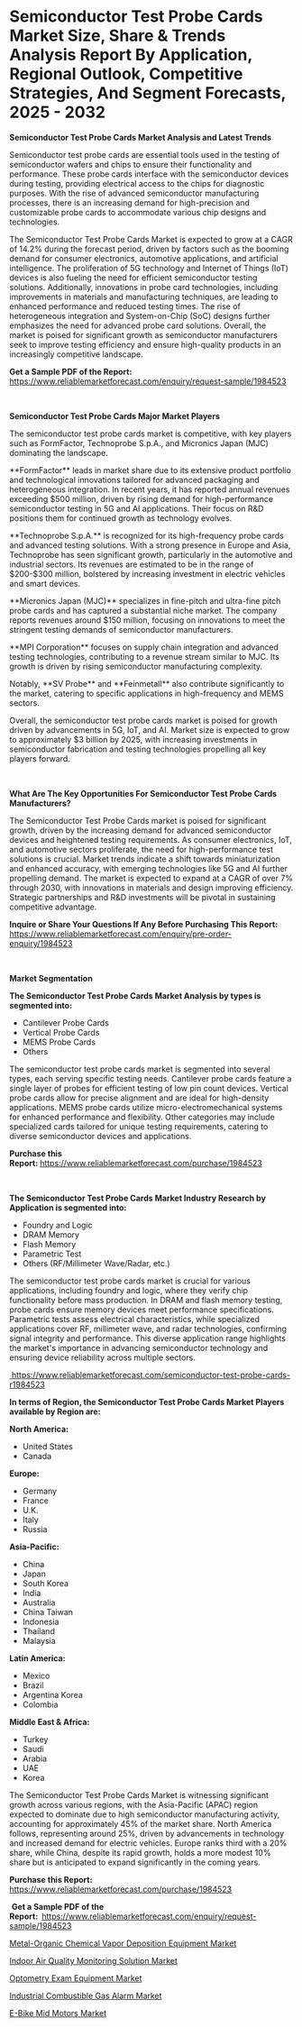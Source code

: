 <p><h1>Semiconductor Test Probe Cards Market Size, Share & Trends Analysis Report By Application, Regional Outlook, Competitive Strategies, And Segment Forecasts, 2025 - 2032</h1></p><p><strong>Semiconductor Test Probe Cards Market Analysis and Latest Trends</strong></p>
<p><p>Semiconductor test probe cards are essential tools used in the testing of semiconductor wafers and chips to ensure their functionality and performance. These probe cards interface with the semiconductor devices during testing, providing electrical access to the chips for diagnostic purposes. With the rise of advanced semiconductor manufacturing processes, there is an increasing demand for high-precision and customizable probe cards to accommodate various chip designs and technologies.</p><p>The Semiconductor Test Probe Cards Market is expected to grow at a CAGR of 14.2% during the forecast period, driven by factors such as the booming demand for consumer electronics, automotive applications, and artificial intelligence. The proliferation of 5G technology and Internet of Things (IoT) devices is also fueling the need for efficient semiconductor testing solutions. Additionally, innovations in probe card technologies, including improvements in materials and manufacturing techniques, are leading to enhanced performance and reduced testing times. The rise of heterogeneous integration and System-on-Chip (SoC) designs further emphasizes the need for advanced probe card solutions. Overall, the market is poised for significant growth as semiconductor manufacturers seek to improve testing efficiency and ensure high-quality products in an increasingly competitive landscape.</p></p>
<p><strong>Get a Sample PDF of the Report:&nbsp;</strong> <a href="https://www.reliablemarketforecast.com/enquiry/request-sample/1984523?utm_campaign=1097&utm_medium=2&utm_source=Github&utm_content=ia&utm_term=28022025&utm_id=semiconductor-test-probe-cards">https://www.reliablemarketforecast.com/enquiry/request-sample/1984523</a></p>
<p>&nbsp;</p>
<p><strong>Semiconductor Test Probe Cards Major Market Players</strong></p>
<p><p>The semiconductor test probe cards market is competitive, with key players such as FormFactor, Technoprobe S.p.A., and Micronics Japan (MJC) dominating the landscape. </p><p>**FormFactor** leads in market share due to its extensive product portfolio and technological innovations tailored for advanced packaging and heterogeneous integration. In recent years, it has reported annual revenues exceeding $500 million, driven by rising demand for high-performance semiconductor testing in 5G and AI applications. Their focus on R&D positions them for continued growth as technology evolves.</p><p>**Technoprobe S.p.A.** is recognized for its high-frequency probe cards and advanced testing solutions. With a strong presence in Europe and Asia, Technoprobe has seen significant growth, particularly in the automotive and industrial sectors. Its revenues are estimated to be in the range of $200-$300 million, bolstered by increasing investment in electric vehicles and smart devices.</p><p>**Micronics Japan (MJC)** specializes in fine-pitch and ultra-fine pitch probe cards and has captured a substantial niche market. The company reports revenues around $150 million, focusing on innovations to meet the stringent testing demands of semiconductor manufacturers. </p><p>**MPI Corporation** focuses on supply chain integration and advanced testing technologies, contributing to a revenue stream similar to MJC. Its growth is driven by rising semiconductor manufacturing complexity.</p><p>Notably, **SV Probe** and **Feinmetall** also contribute significantly to the market, catering to specific applications in high-frequency and MEMS sectors. </p><p>Overall, the semiconductor test probe cards market is poised for growth driven by advancements in 5G, IoT, and AI. Market size is expected to grow to approximately $3 billion by 2025, with increasing investments in semiconductor fabrication and testing technologies propelling all key players forward.</p></p>
<p>&nbsp;</p>
<p><strong>What Are The Key Opportunities For Semiconductor Test Probe Cards Manufacturers?</strong></p>
<p><p>The Semiconductor Test Probe Cards market is poised for significant growth, driven by the increasing demand for advanced semiconductor devices and heightened testing requirements. As consumer electronics, IoT, and automotive sectors proliferate, the need for high-performance test solutions is crucial. Market trends indicate a shift towards miniaturization and enhanced accuracy, with emerging technologies like 5G and AI further propelling demand. The market is expected to expand at a CAGR of over 7% through 2030, with innovations in materials and design improving efficiency. Strategic partnerships and R&D investments will be pivotal in sustaining competitive advantage.</p></p>
<p><strong>Inquire or Share Your Questions If Any Before Purchasing This Report:</strong> <a href="https://www.reliablemarketforecast.com/enquiry/pre-order-enquiry/1984523?utm_campaign=1097&utm_medium=2&utm_source=Github&utm_content=ia&utm_term=28022025&utm_id=semiconductor-test-probe-cards">https://www.reliablemarketforecast.com/enquiry/pre-order-enquiry/1984523</a></p>
<p>&nbsp;</p>
<p><strong>Market Segmentation</strong></p>
<p><strong>The Semiconductor Test Probe Cards Market Analysis by types is segmented into:</strong></p>
<p><ul><li>Cantilever Probe Cards</li><li>Vertical Probe Cards</li><li>MEMS Probe Cards</li><li>Others</li></ul></p>
<p><p>The semiconductor test probe cards market is segmented into several types, each serving specific testing needs. Cantilever probe cards feature a single layer of probes for efficient testing of low pin count devices. Vertical probe cards allow for precise alignment and are ideal for high-density applications. MEMS probe cards utilize micro-electromechanical systems for enhanced performance and flexibility. Other categories may include specialized cards tailored for unique testing requirements, catering to diverse semiconductor devices and applications.</p></p>
<p><strong>Purchase this Report:&nbsp;</strong><a href="https://www.reliablemarketforecast.com/purchase/1984523?utm_campaign=1097&utm_medium=2&utm_source=Github&utm_content=ia&utm_term=28022025&utm_id=semiconductor-test-probe-cards">https://www.reliablemarketforecast.com/purchase/1984523</a></p>
<p>&nbsp;</p>
<p><strong>The Semiconductor Test Probe Cards Market Industry Research by Application is segmented into:</strong></p>
<p><ul><li>Foundry and Logic</li><li>DRAM Memory</li><li>Flash Memory</li><li>Parametric Test</li><li>Others (RF/Millimeter Wave/Radar, etc.)</li></ul></p>
<p><p>The semiconductor test probe cards market is crucial for various applications, including foundry and logic, where they verify chip functionality before mass production. In DRAM and flash memory testing, probe cards ensure memory devices meet performance specifications. Parametric tests assess electrical characteristics, while specialized applications cover RF, millimeter wave, and radar technologies, confirming signal integrity and performance. This diverse application range highlights the market's importance in advancing semiconductor technology and ensuring device reliability across multiple sectors.</p></p>
<p><a href="https://www.reliablemarketforecast.com/semiconductor-test-probe-cards-r1984523?utm_campaign=1097&utm_medium=2&utm_source=Github&utm_content=ia&utm_term=28022025&utm_id=semiconductor-test-probe-cards">&nbsp;https://www.reliablemarketforecast.com/semiconductor-test-probe-cards-r1984523</a></p>
<p><strong>In terms of Region, the Semiconductor Test Probe Cards Market Players available by Region are:</strong></p>
<p>
    <p> <strong> North America: </strong>
        <ul>
            <li>United States</li>
            <li>Canada</li>
        </ul>
        </p> 
    <p> <strong> Europe: </strong>
        <ul>
            <li>Germany</li>
            <li>France</li>
            <li>U.K.</li>
            <li>Italy</li>
            <li>Russia</li>
        </ul>
        </p> 
    <p> <strong> Asia-Pacific: </strong>
        <ul>
            <li>China</li>
            <li>Japan</li>
            <li>South Korea</li>
            <li>India</li>
            <li>Australia</li>
            <li>China Taiwan</li>
            <li>Indonesia</li>
            <li>Thailand</li>
            <li>Malaysia</li>
        </ul>
        </p> 
    <p> <strong> Latin America: </strong>
        <ul>
            <li>Mexico</li>
            <li>Brazil</li>
            <li>Argentina Korea</li>
            <li>Colombia</li>
        </ul>
        </p> 
    <p> <strong> Middle East & Africa: </strong>
        <ul>
            <li>Turkey</li>
            <li>Saudi</li>
            <li>Arabia</li>
            <li>UAE</li>
            <li>Korea</li>
        </ul>
    </p>
    </p>
<p><p>The Semiconductor Test Probe Cards Market is witnessing significant growth across various regions, with the Asia-Pacific (APAC) region expected to dominate due to high semiconductor manufacturing activity, accounting for approximately 45% of the market share. North America follows, representing around 25%, driven by advancements in technology and increased demand for electric vehicles. Europe ranks third with a 20% share, while China, despite its rapid growth, holds a more modest 10% share but is anticipated to expand significantly in the coming years.</p></p>
<p><strong>Purchase this Report: </strong><a href="https://www.reliablemarketforecast.com/purchase/1984523?utm_campaign=1097&utm_medium=2&utm_source=Github&utm_content=ia&utm_term=28022025&utm_id=semiconductor-test-probe-cards">https://www.reliablemarketforecast.com/purchase/1984523</a></p>
<p>&nbsp;<strong>Get a Sample PDF of the Report:&nbsp;&nbsp;</strong><a href="https://www.reliablemarketforecast.com/enquiry/request-sample/1984523?utm_campaign=1097&utm_medium=2&utm_source=Github&utm_content=ia&utm_term=28022025&utm_id=semiconductor-test-probe-cards">https://www.reliablemarketforecast.com/enquiry/request-sample/1984523</a></p>
<p><strong></strong></p>
<p><p><a href="https://github.com/siwerhommer97/Market-Research-Report-List-1/blob/main/metal-organic-chemical-vapor-deposition-equipment-market.md?utm_campaign=1097&utm_medium=2&utm_source=Github&utm_content=ia&utm_term=28022025&utm_id=semiconductor-test-probe-cards">Metal-Organic Chemical Vapor Deposition Equipment Market</a></p><p><a href="https://github.com/sutrejaron/Market-Research-Report-List-1/blob/main/indoor-air-quality-monitoring-solution-market.md?utm_campaign=1097&utm_medium=2&utm_source=Github&utm_content=ia&utm_term=28022025&utm_id=semiconductor-test-probe-cards">Indoor Air Quality Monitoring Solution Market</a></p><p><a href="https://github.com/bizeramusiar/Market-Research-Report-List-1/blob/main/optometry-exam-equipment-market.md?utm_campaign=1097&utm_medium=2&utm_source=Github&utm_content=ia&utm_term=28022025&utm_id=semiconductor-test-probe-cards">Optometry Exam Equipment Market</a></p><p><a href="https://github.com/akpthobs/Market-Research-Report-List-1/blob/main/industrial-combustible-gas-alarm-market.md?utm_campaign=1097&utm_medium=2&utm_source=Github&utm_content=ia&utm_term=28022025&utm_id=semiconductor-test-probe-cards">Industrial Combustible Gas Alarm Market</a></p><p><a href="https://github.com/baatetoshda/Market-Research-Report-List-1/blob/main/e-bike-mid-motors-market.md?utm_campaign=1097&utm_medium=2&utm_source=Github&utm_content=ia&utm_term=28022025&utm_id=semiconductor-test-probe-cards">E-Bike Mid Motors Market</a></p></p>